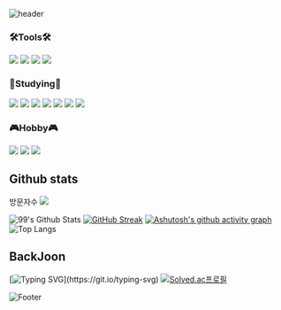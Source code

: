 ![header](https://capsule-render.vercel.app/api?type=waving&color=auto&height=180&section=header&text=Welcome%20to%20my%20Github!&fontSize=50)

### 🛠️Tools🛠️
<img src="https://img.shields.io/badge/Visual Studio-5C2D91?style=flat&logo=Visual Studio&logoColor=ffffff"/></a>
<img src="https://img.shields.io/badge/Visual Studio Code-007ACC?style=flat&logo=Visual Studio Code&logoColor=ffffff"/></a>
<img src="https://img.shields.io/badge/VMware-607078?style=flat&logo=VMware&logoColor=ffffff"/></a>
<img src="https://img.shields.io/badge/Eclipse IDE-2C2255?style=flat&logo=Eclipse IDE&logoColor=ffffff"/></a>

### 📖Studying📖
<img src="https://img.shields.io/badge/Python-3776AB?style=flat&logo=Python&logoColor=ffffff"/></a>
<img src="https://img.shields.io/badge/Javascript-F7DF1E?style=flat&logo=Javascript&logoColor=ffffff"/></a>
<img src="https://img.shields.io/badge/C++-00599C?style=flat&logo=C%2B%2B&logoColor=ffffff"/></a>
<img src="https://img.shields.io/badge/Java-007396?style=flat&logo=Java&logoColor=ffffff"/></a>
<img src="https://img.shields.io/badge/Docker-2496ED?style=flat&logo=Docker&logoColor=ffffff"/></a>
<img src="https://img.shields.io/badge/Spring Boot-6DB33F?style=flat&logo=Spring Boot&logoColor=ffffff"/></a>
<img src="https://img.shields.io/badge/Ubuntu-E95420?style=flat&logo=Ubuntu&logoColor=ffffff"/></a>

### 🎮Hobby🎮
<a href="버튼을 눌렀을 때 이동할 링크" target="_blank"><img src="https://img.shields.io/badge/Adobe-FF0000?style=flat&logo=Adobe&logoColor=ffffff"/></a>
<a href="버튼을 눌렀을 때 이동할 링크" target="_blank"><img src="https://img.shields.io/badge/Adobe After Effects-9999FF?style=flat&logo=Adobe After Effects&logoColor=ffffff"/></a>
<a href="버튼을 눌렀을 때 이동할 링크" target="_blank"><img src="https://img.shields.io/badge/Adobe Premiere Pro-9999FF?style=flat&logo=Adobe Premiere Pro&logoColor=ffffff"/></a>


## Github stats
방문자수
<a href="https://github.com/seondal"><img src="https://hits.seeyoufarm.com/api/count/incr/badge.svg?url=https%3A%2F%2Fgithub.com%2Fseondal&count_bg=%23000000&title_bg=%23000000&icon=github.svg&icon_color=%23E7E7E7&title=GitHub&edge_flat=false)"/></a>

![99's Github Stats](https://github-readme-stats.vercel.app/api?username=javascriptKR&theme=vue-dark&show_icons=true)
[![GitHub Streak](https://github-readme-streak-stats.herokuapp.com/?user=javascriptKR&theme=vue-dark&date_format=[Y.]n.j)](https://git.io/streak-stats)
[![Ashutosh's github activity graph](https://activity-graph.herokuapp.com/graph?username=javascriptKR&bg_color=273849&color=3ca079&line=41b782&point=fefefe&area=true&hide_border=true)](https://github.com/ashutosh00710/github-readme-activity-graph)
![Top Langs](https://github-readme-stats.vercel.app/api/top-langs/?username=javascriptKR&layout=compact&theme=vue-dark)


## BackJoon
[![Typing SVG](https://readme-typing-svg.herokuapp.com/?&color=F79B9BFF&lines=티어+승급+ㄱㅈㅇ!)](https://git.io/typing-svg)
[![Solved.ac프로필](http://mazassumnida.wtf/api/v2/generate_badge?boj=sssm0928)](https://solved.ac/sssm0928)


![Footer](https://capsule-render.vercel.app/api?type=waving&color=auto&height=100&section=footer)
